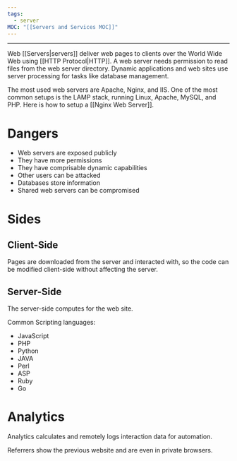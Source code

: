 ```yaml
---
tags:
  - server
MOC: "[[Servers and Services MOC]]"
---
```

-- --

Web [[Servers|servers]] deliver web pages to clients over the World Wide Web using [[HTTP Protocol|HTTP]]. A web server needs permission to read files from the web server directory. Dynamic applications and web sites use server processing for tasks like database management.

The most used web servers are Apache, Nginx, and IIS. One of the most common setups is the LAMP stack, running Linux, Apache, MySQL, and PHP. Here is how to setup a [[Nginx Web Server]].

# Dangers

- Web servers are exposed publicly
- They have more permissions 
- They have comprisable dynamic capabilities
- Other users can be attacked
- Databases store information
- Shared web servers can be compromised


# Sides

## Client-Side

Pages are downloaded from the server and interacted with, so the code can be modified client-side without affecting the server.

## Server-Side

The server-side computes for the web site. 

Common Scripting languages:
- JavaScript
- PHP
- Python
- JAVA
- Perl
- ASP
- Ruby
- Go

# Analytics

Analytics calculates and remotely logs interaction data for automation.

Referrers show the previous website and are even in private browsers.